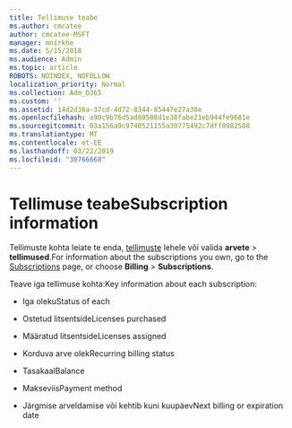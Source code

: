 ```yaml
---
title: Tellimuse teabe
ms.author: cmcatee
author: cmcatee-MSFT
manager: mnirkhe
ms.date: 5/15/2018
ms.audience: Admin
ms.topic: article
ROBOTS: NOINDEX, NOFOLLOW
localization_priority: Normal
ms.collection: Adm_O365
ms.custom: ''
ms.assetid: 14d2d36a-37cd-4d72-8344-85447e27a38e
ms.openlocfilehash: a90c9b76d5ad80508d1e38fabe21eb944fe9681e
ms.sourcegitcommit: 03a156a9c9740521155a30775492c7dff0982588
ms.translationtype: MT
ms.contentlocale: et-EE
ms.lasthandoff: 03/22/2019
ms.locfileid: "30766668"
---
```

# <a name="subscription-information"></a><span data-ttu-id="34f06-102">Tellimuse teabe</span><span class="sxs-lookup"><span data-stu-id="34f06-102">Subscription information</span></span>

<span data-ttu-id="34f06-103">Tellimuste kohta leiate te enda, [tellimuste](https://go.microsoft.com/fwlink/p/?linkid=842054) lehele või valida **arvete** \> **tellimused**.</span><span class="sxs-lookup"><span data-stu-id="34f06-103">For information about the subscriptions you own, go to the [Subscriptions](https://go.microsoft.com/fwlink/p/?linkid=842054) page, or choose **Billing** \> **Subscriptions**.</span></span>
  
<span data-ttu-id="34f06-104">Teave iga tellimuse kohta:</span><span class="sxs-lookup"><span data-stu-id="34f06-104">Key information about each subscription:</span></span>
  
- <span data-ttu-id="34f06-105">Iga oleku</span><span class="sxs-lookup"><span data-stu-id="34f06-105">Status of each</span></span>
    
- <span data-ttu-id="34f06-106">Ostetud litsentside</span><span class="sxs-lookup"><span data-stu-id="34f06-106">Licenses purchased</span></span>
    
- <span data-ttu-id="34f06-107">Määratud litsentside</span><span class="sxs-lookup"><span data-stu-id="34f06-107">Licenses assigned</span></span>
    
- <span data-ttu-id="34f06-108">Korduva arve olek</span><span class="sxs-lookup"><span data-stu-id="34f06-108">Recurring billing status</span></span>
    
- <span data-ttu-id="34f06-109">Tasakaal</span><span class="sxs-lookup"><span data-stu-id="34f06-109">Balance</span></span>
    
- <span data-ttu-id="34f06-110">Makseviis</span><span class="sxs-lookup"><span data-stu-id="34f06-110">Payment method</span></span>
    
- <span data-ttu-id="34f06-111">Järgmise arveldamise või kehtib kuni kuupäev</span><span class="sxs-lookup"><span data-stu-id="34f06-111">Next billing or expiration date</span></span>
    

